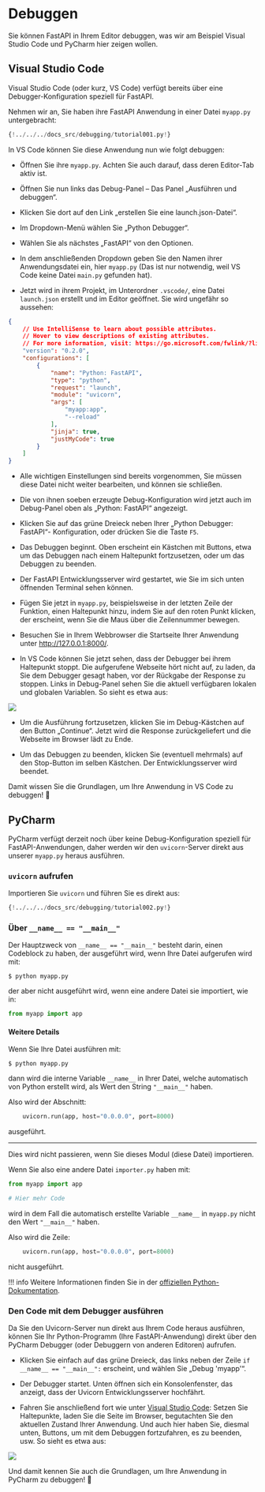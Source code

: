 # Debuggen

Sie können FastAPI in Ihrem Editor debuggen, was wir am Beispiel Visual Studio Code und PyCharm hier zeigen wollen.

## Visual Studio Code

Visual Studio Code (oder kurz, VS Code) verfügt bereits über eine Debugger-Konfiguration speziell für FastAPI.

Nehmen wir an, Sie haben ihre FastAPI Anwendung in einer Datei `myapp.py` untergebracht:

```Python
{!../../../docs_src/debugging/tutorial001.py!}
```

In VS Code können Sie diese Anwendung nun wie folgt debuggen:

* Öffnen Sie ihre `myapp.py`. Achten Sie auch darauf, dass deren Editor-Tab aktiv ist.

* Öffnen Sie nun links das Debug-Panel – Das Panel „Ausführen und debuggen“.

* Klicken Sie dort auf den Link „erstellen Sie eine launch.json-Datei“.

* Im Dropdown-Menü wählen Sie „Python Debugger“.

* Wählen Sie als nächstes „FastAPI“ von den Optionen.

* In dem anschließenden Dropdown geben Sie den Namen ihrer Anwendungsdatei ein, hier `myapp.py` (Das ist nur notwendig, weil VS Code keine Datei `main.py` gefunden hat).

* Jetzt wird in ihrem Projekt, im Unterordner `.vscode/`, eine Datei `launch.json` erstellt und im Editor geöffnet. Sie wird ungefähr so aussehen:

```json
{
    // Use IntelliSense to learn about possible attributes.
    // Hover to view descriptions of existing attributes.
    // For more information, visit: https://go.microsoft.com/fwlink/?linkid=830387
    "version": "0.2.0",
    "configurations": [
        {
            "name": "Python: FastAPI",
            "type": "python",
            "request": "launch",
            "module": "uvicorn",
            "args": [
                "myapp:app",
                "--reload"
            ],
            "jinja": true,
            "justMyCode": true
        }
    ]
}
```

* Alle wichtigen Einstellungen sind bereits vorgenommen, Sie müssen diese Datei nicht weiter bearbeiten, und können sie schließen.

* Die von ihnen soeben erzeugte Debug-Konfiguration wird jetzt auch im Debug-Panel oben als „Python: FastAPI“ angezeigt.

* Klicken Sie auf das grüne Dreieck neben Ihrer „Python Debugger: FastAPI“- Konfiguration, oder drücken Sie die Taste `F5`.

*  Das Debuggen beginnt. Oben erscheint ein Kästchen mit Buttons, etwa um das Debuggen nach einem Haltepunkt fortzusetzen, oder um das Debuggen zu beenden.

* Der FastAPI Entwicklungsserver wird gestartet, wie Sie im sich unten öffnenden Terminal sehen können.

* Fügen Sie jetzt in `myapp.py`, beispielsweise in der letzten Zeile der Funktion, einen Haltepunkt hinzu, indem Sie auf den roten Punkt klicken, der erscheint, wenn Sie die Maus über die Zeilennummer bewegen.

* Besuchen Sie in Ihrem Webbrowser die Startseite Ihrer Anwendung unter <a href="http://127.0.0.1:8000/" class="external-link" target="_blank">http://127.0.0.1:8000/</a>.

* In VS Code können Sie jetzt sehen, dass der Debugger bei ihrem Haltepunkt stoppt. Die aufgerufene Webseite hört nicht auf, zu laden, da Sie dem Debugger gesagt haben, vor der Rückgabe der Response zu stoppen. Links in Debug-Panel sehen Sie die aktuell verfügbaren lokalen und globalen Variablen. So sieht es etwa aus:

<img src="/img/tutorial/debugging/image01.png">

* Um die Ausführung fortzusetzen, klicken Sie im Debug-Kästchen auf den Button „Continue“. Jetzt wird die Response zurückgeliefert und die Webseite im Browser lädt zu Ende.

* Um das Debuggen zu beenden, klicken Sie (eventuell mehrmals) auf den Stop-Button im selben Kästchen. Der Entwicklungsserver wird beendet.

Damit wissen Sie die Grundlagen, um Ihre Anwendung in VS Code zu debuggen! 🚀

## PyCharm

PyCharm verfügt derzeit noch über keine Debug-Konfiguration speziell für FastAPI-Anwendungen, daher werden wir den `uvicorn`-Server direkt aus unserer `myapp.py` heraus ausführen.

### `uvicorn` aufrufen

Importieren Sie  `uvicorn` und führen Sie es direkt aus:

```Python hl_lines="1  15"
{!../../../docs_src/debugging/tutorial002.py!}
```

### Über `__name__ == "__main__"`

Der Hauptzweck von `__name__ == "__main__"` besteht darin, einen Codeblock zu haben, der ausgeführt wird, wenn Ihre Datei aufgerufen wird mit:

<div class="termy">

```console
$ python myapp.py
```

</div>

der aber nicht ausgeführt wird, wenn eine andere Datei sie importiert, wie in:

```Python
from myapp import app
```

#### Weitere Details

Wenn Sie Ihre Datei ausführen mit:

<div class="termy">

```console
$ python myapp.py
```

</div>

dann wird die interne Variable `__name__` in Ihrer Datei, welche automatisch von Python erstellt wird, als Wert den String `"__main__"` haben.

Also wird der Abschnitt:

```Python
    uvicorn.run(app, host="0.0.0.0", port=8000)
```

ausgeführt.

---

Dies wird nicht passieren, wenn Sie dieses Modul (diese Datei) importieren.

Wenn Sie also eine andere Datei `importer.py` haben mit:

```Python
from myapp import app

# Hier mehr Code
```

wird in dem Fall die automatisch erstellte Variable `__name__` in `myapp.py` nicht den Wert `"__main__"` haben.

Also wird die Zeile:

```Python
    uvicorn.run(app, host="0.0.0.0", port=8000)
```

nicht ausgeführt.

!!! info
    Weitere Informationen finden Sie in der <a href="https://docs.python.org/3/library/__main__.html" class="external-link" target="_blank">offiziellen Python-Dokumentation</a>.

### Den Code mit dem Debugger ausführen

Da Sie den Uvicorn-Server nun direkt aus Ihrem Code heraus ausführen, können Sie Ihr Python-Programm (Ihre FastAPI-Anwendung) direkt über den PyCharm Debugger (oder Debuggern von anderen Editoren) aufrufen.

* Klicken Sie einfach auf das grüne Dreieck, das links neben der Zeile `if __name__ == "__main__":` erscheint, und wählen Sie „Debug 'myapp'“.

* Der Debugger startet. Unten öffnen sich ein Konsolenfenster, das anzeigt, dass der Uvicorn Entwicklungsserver hochfährt.

* Fahren Sie anschließend fort wie unter [Visual Studio Code](#visual-studio-code): Setzen Sie Haltepunkte, laden Sie die Seite im Browser, begutachten Sie den aktuellen Zustand Ihrer Anwendung. Und auch hier haben Sie, diesmal unten, Buttons, um mit dem Debuggen fortzufahren, es zu beenden, usw. So sieht es etwa aus:

<img src="/img/tutorial/debugging/image02.png">

Und damit kennen Sie auch die Grundlagen, um Ihre Anwendung in PyCharm zu debuggen! 🚀
